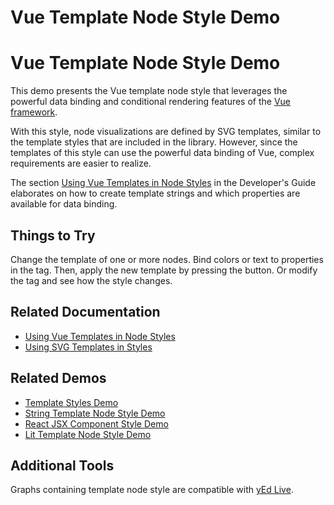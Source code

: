 <!--
 //////////////////////////////////////////////////////////////////////////////
 // @license
 // This file is part of yFiles for HTML 2.6.
 // Use is subject to license terms.
 //
 // Copyright (c) 2000-2023 by yWorks GmbH, Vor dem Kreuzberg 28,
 // 72070 Tuebingen, Germany. All rights reserved.
 //
 //////////////////////////////////////////////////////////////////////////////
-->
# Vue Template Node Style Demo

# Vue Template Node Style Demo

This demo presents the Vue template node style that leverages the powerful data binding and conditional rendering features of the [Vue framework](https://vuejs.org/).

With this style, node visualizations are defined by SVG templates, similar to the template styles that are included in the library. However, since the templates of this style can use the powerful data binding of Vue, complex requirements are easier to realize.

The section [Using Vue Templates in Node Styles](https://docs.yworks.com/yfileshtml/#/dguide/custom-styles_vuejs-template-styles) in the Developer's Guide elaborates on how to create template strings and which properties are available for data binding.

## Things to Try

Change the template of one or more nodes. Bind colors or text to properties in the tag. Then, apply the new template by pressing the button. Or modify the tag and see how the style changes.

## Related Documentation

- [Using Vue Templates in Node Styles](https://docs.yworks.com/yfileshtml/#/dguide/custom-styles_vuejs-template-styles)
- [Using SVG Templates in Styles](https://docs.yworks.com/yfileshtml/#/dguide/custom-styles_template-styles)

## Related Demos

- [Template Styles Demo](../../style/templatestyles/index.html)
- [String Template Node Style Demo](../../style/string-template-node-style/index.html)
- [React JSX Component Style Demo](../../style/react-template-node-style/index.html)
- [Lit Template Node Style Demo](../../style/lit-template-node-style/index.html)

## Additional Tools

Graphs containing template node style are compatible with [yEd Live](https://www.yworks.com/yed-live/).
